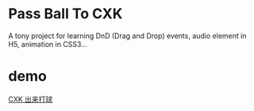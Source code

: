 # Pass Ball To CXK

A tony project for learning DnD (Drag and Drop) events, audio element in H5, animation in CSS3...

# demo

[CXK 出来打球](https://blog.a23187.cn/cxk/)
